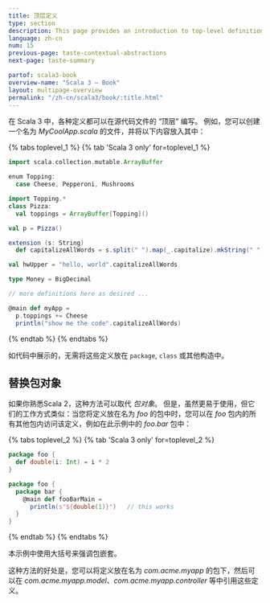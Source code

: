 ```yaml
---
title: 顶层定义
type: section
description: This page provides an introduction to top-level definitions in Scala 3
language: zh-cn
num: 15
previous-page: taste-contextual-abstractions
next-page: taste-summary

partof: scala3-book
overview-name: "Scala 3 — Book"
layout: multipage-overview
permalink: "/zh-cn/scala3/book/:title.html"
---
```



在 Scala 3 中，各种定义都可以在源代码文件的 “顶层” 编写。
例如，您可以创建一个名为 _MyCoolApp.scala_ 的文件，并将以下内容放入其中：

{% tabs toplevel_1 %}
{% tab 'Scala 3 only' for=toplevel_1 %}

```scala
import scala.collection.mutable.ArrayBuffer

enum Topping:
  case Cheese, Pepperoni, Mushrooms

import Topping.*
class Pizza:
  val toppings = ArrayBuffer[Topping]()

val p = Pizza()

extension (s: String)
  def capitalizeAllWords = s.split(" ").map(_.capitalize).mkString(" ")

val hwUpper = "hello, world".capitalizeAllWords

type Money = BigDecimal

// more definitions here as desired ...

@main def myApp =
  p.toppings += Cheese
  println("show me the code".capitalizeAllWords)
```

{% endtab %}
{% endtabs %}

如代码中展示的，无需将这些定义放在 `package`, `class` 或其他构造中。

## 替换包对象

如果你熟悉Scala 2，这种方法可以取代 _包对象_。
但是，虽然更易于使用，但它们的工作方式类似：当您将定义放在名为 _foo_ 的包中时，您可以在 _foo_ 包内的所有其他包内访问该定义，例如在此示例中的 _foo.bar_ 包中：

{% tabs toplevel_2 %}
{% tab 'Scala 3 only' for=toplevel_2 %}

```scala
package foo {
  def double(i: Int) = i * 2
}

package foo {
  package bar {
    @main def fooBarMain =
      println(s"${double(1)}")   // this works
  }
}
```

{% endtab %}
{% endtabs %}

本示例中使用大括号来强调包嵌套。

这种方法的好处是，您可以将定义放在名为 _com.acme.myapp_ 的包下，然后可以在 _com.acme.myapp.model_、_com.acme.myapp.controller_ 等中引用这些定义。
